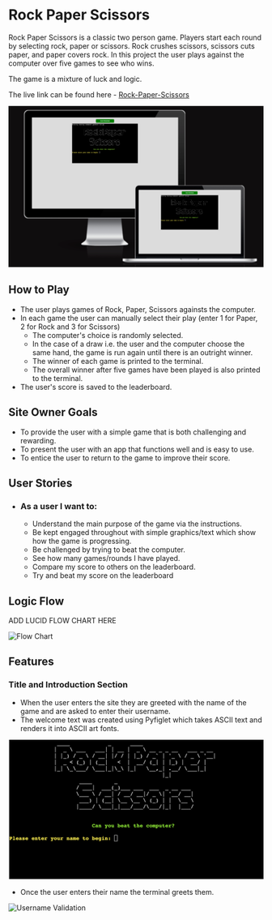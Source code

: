 # Rock Paper Scissors
Rock Paper Scissors is a classic two person game. Players start each round by selecting rock, paper or scissors. Rock crushes scissors, scissors cuts paper, and paper covers rock.
In this project the user plays against the computer over five games to see who wins. 

The game is a mixture of luck and logic.

The live link can be found here - [Rock-Paper-Scissors](https://rock-paper-scissors-caro-43b2048bb224.herokuapp.com/)

![Site Mockup](docs/readme_images/web_display.webp)

## How to Play
- The user plays  games of Rock, Paper, Scissors againsts the computer.
- In each game the user can manually select their play (enter 1 for Paper, 2 for Rock and 3 for Scissors)
  - The computer's choice is randomly selected.
  - In the case of a draw i.e. the user and the computer choose the same hand, the game is run again until there is an outright winner.
  - The winner of each game is printed to the terminal.
  - The overall winner after five games have been played is also printed to the terminal.
- The user's score is saved to the leaderboard.

## Site Owner Goals
- To provide the user with a simple game that is both challenging and rewarding.
- To present the user with an app that functions well and is easy to use. 
- To entice the user to return to the game to improve their score.

## User Stories

- ### As a user I want to:
  - Understand the main purpose of the game via the instructions.
  - Be kept engaged throughout with simple graphics/text which show how the game is progressing.
  - Be challenged by trying to beat the computer.
  - See how many games/rounds I have played.
  - Compare my score to others on the leaderboard.
  - Try and beat my score on the leaderboard

## Logic Flow
ADD LUCID FLOW CHART HERE

![Flow Chart]()

## Features

### Title and Introduction Section
- When the user enters the site they are greeted with the name of the game and are asked to enter their username. 
- The welcome text was created using Pyfiglet which takes ASCII text and renders it into ASCII art fonts. 

![Welcome Screen](docs/readme_images/welcome_page.webp)

- Once the user enters their name the terminal greets them.

![Username Validation](docs/readme_images/username_validation.png)